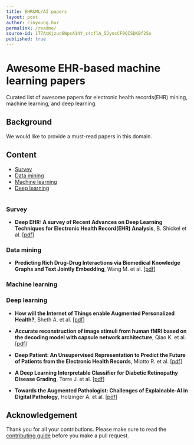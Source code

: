 ```yaml
---
title: EHR&ML/AI papers
layout: post
author: cinyoung.hur
permalink: /readme/
source-id: 1T7AcKjzuc6WpsA14Y_s4cflA_5JyncCF9QISDKBf25o
published: true
---
```

# Awesome EHR-based machine learning papersCurated list of awesome papers for electronic health records(EHR) mining, machine learning, and deep learning.

## Background

We would like to provide a must-read papers in this domain. 

## Content- [Survey](#survey)- [Data mining](#data-mining)- [Machine learning](#machine-learning)- [Deep learning](#deep-learning)#### Survey- **Deep EHR: A survey of Recent Advances on Deep Learning Techniques for Electronic Health Record(EHR) Analysis**, B. Shickel et al. [[pdf](https://arxiv.org/pdf/1706.03446.pdf)]### Data mining- **Predicting Rich Drug-Drug Interactions via Biomedical Knowledge Graphs and Text Jointly Embedding**, Wang M. et al. [[pdf](https://arxiv.org/pdf/1712.08875)]### Machine learning### Deep learning

- **How will the Internet of Things enable Augmented Personalized Health?**, Sheth A. et al.  [[pdf](https://arxiv.org/pdf/1801.00356)]- **Accurate reconstruction of image stimuli from human fMRI based on the decoding model with capsule network architecture**, Qiao K. et al. [[pdf](https://arxiv.org/pdf/1801.00602)]

- **Deep Patient: An Unsupervised Representation to Predict the Future of Patients from the Electronic Health Records**, Miotto R. et al. [[pdf](https://www.ncbi.nlm.nih.gov/pmc/articles/PMC4869115/pdf/srep26094.pdf)]

- **A Deep Learning Interpretable Classifier for Diabetic Retinopathy Disease Grading**, Torre J. et al. [[pdf](https://arxiv.org/pdf/1712.08107)]

- **Towards the Augmented Pathologist: Challenges of Explainable-AI in Digital Pathology**, Holzinger A. et al. [[pdf](https://arxiv.org/pdf/1712.06657)]

## Acknowledgement

Thank you for all your contributions. Please make sure to read the [contributing guide](https://github.com/hurcy/awesome-ehr-deeplearning/blob/master/Contributing.md) before you make a pull request.

